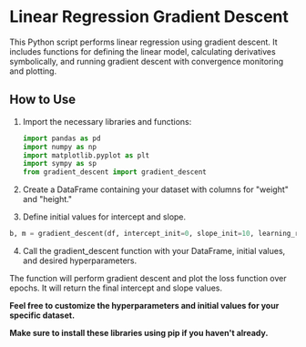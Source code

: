# Linear Regression Gradient Descent

This Python script performs linear regression using gradient descent. It includes functions for defining the linear model, calculating derivatives symbolically, and running gradient descent with convergence monitoring and plotting.

## How to Use

1. Import the necessary libraries and functions:

   ```python
   import pandas as pd
   import numpy as np
   import matplotlib.pyplot as plt
   import sympy as sp
   from gradient_descent import gradient_descent
2. Create a DataFrame containing your dataset with columns for "weight" and "height."

3. Define initial values for intercept and slope.
```python
b, m = gradient_descent(df, intercept_init=0, slope_init=10, learning_rate=0.01, epochs=500)
```
4. Call the gradient_descent function with your DataFrame, initial values, and desired hyperparameters.

The function will perform gradient descent and plot the loss function over epochs. It will return the final intercept and slope values.

<b>Feel free to customize the hyperparameters and initial values for your specific dataset.

Make sure to install these libraries using pip if you haven't already.